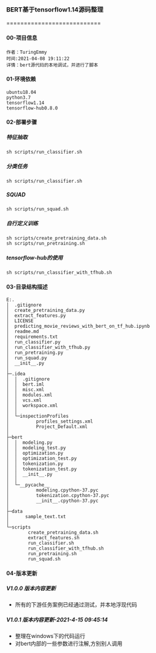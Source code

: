 ### BERT基于tensorflow1.14源码整理

===========================
#### 00-项目信息
```
作者：TuringEmmy
时间:2021-04-08 19:11:22
详情：bert源代码的本地调试，并进行了脚本
```
#### 01-环境依赖
```
ubuntu18.04
python3.7
tensorflow1.14
tensorflow-hub0.8.0
```
#### 02-部署步骤
##### 特征抽取
```
sh scripts/run_classifier.sh
```
##### 分类任务
```
sh scripts/run_classifier.sh
```
##### SQUAD
```
sh scripts/run_squad.sh
```
##### 自行定义训练
```
sh scripts/create_pretraining_data.sh
sh scripts/run_pretraining.sh
```
##### tensorflow-hub的使用
```
sh scripts/run_classifier_with_tfhub.sh
```
#### 03-目录结构描述
```
E:.
│  .gitignore
│  create_pretraining_data.py
│  extract_features.py
│  LICENSE
│  predicting_movie_reviews_with_bert_on_tf_hub.ipynb
│  readme.md
│  requirements.txt
│  run_classifier.py
│  run_classifier_with_tfhub.py
│  run_pretraining.py
│  run_squad.py
│  __init__.py
│
├─.idea
│  │  .gitignore
│  │  bert.iml
│  │  misc.xml
│  │  modules.xml
│  │  vcs.xml
│  │  workspace.xml
│  │
│  └─inspectionProfiles
│          profiles_settings.xml
│          Project_Default.xml
│
├─bert
│  │  modeling.py
│  │  modeling_test.py
│  │  optimization.py
│  │  optimization_test.py
│  │  tokenization.py
│  │  tokenization_test.py
│  │  __init__.py
│  │
│  └─__pycache__
│          modeling.cpython-37.pyc
│          tokenization.cpython-37.pyc
│          __init__.cpython-37.pyc
│
├─data
│      sample_text.txt
│
└─scripts
        create_pretraining_data.sh
        extract_features.sh
        run_classifier.sh
        run_classifier_with_tfhub.sh
        run_pretraining.sh
        run_squad.sh
```


#### 04-版本更新
##### V1.0.0 版本内容更新
- 所有的下游任务案例已经通过测试，并本地浮现代码
##### V1.0.1 版本内容更新-2021-4-15 09:45:14
- 整理在windows下的代码运行
- 对bert内部的一些参数进行注解,方别别人调用

